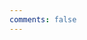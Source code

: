 ```yaml
---
comments: false
---
```

<script type="text/javascript" src="//qzonestyle.gtimg.cn/qzone/hybrid/app/404/search_children.js" charset="utf-8" homePageUrl="https://shwst.one/" homePageName="回到我的主页"></script>
